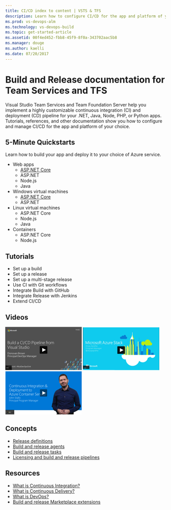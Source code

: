 ```yaml
---
title: CI/CD index to content | VSTS & TFS    
description: Learn how to configure CI/CD for the app and platform of your choice. Tutorials, references, and other documentation.  
ms.prod: vs-devops-alm
ms.technology: vs-devops-build
ms.topic: get-started-article  
ms.assetid: 00f4ed452-fbb8-45f9-8f0a-343702aac5b8  
ms.manager: douge
ms.author: kaelli
ms.date: 07/20/2017
---
```


# Build and Release documentation for Team Services and TFS

Visual Studio Team Services and Team Foundation Server help you implement a highly customizable continuous integration (CI) and deployment (CD) pipeline for your .NET, Java, Node, PHP, or Python apps. Tutorials, references, and other documentation show you how to configure and manage CI/CD for the app and platform of your choice.


## 5-Minute Quickstarts

Learn how to build your app and deploy it to your choice of Azure service.

* Web apps
  * [ASP.NET Core](apps/aspnet-core-to-azure-webapp.md)
  * ASP.NET
  * Node.js
  * Java
* Windows virtual machines
  * [ASP.NET Core](apps/aspnet-core-to-windows-vm.md)
  * ASP.NET
* Linux virtual machines
  * ASP.NET Core
  * Node.js
  * Java
* Containers
  * ASP.NET Core
  * Node.js
<!---
![Azure web app](_img/index/azure-web-app-card.png)   ![Azure VM](_img/index/azure-vm-card.png)   ![Azure container](_img/index/azure-containers-card.png)   
-->

## Tutorials  

<!--- These were taken from the CI/CD MVC deck -->

* Set up a build 
* Set up a release
* Set up a multi-stage release
* Use CI with Git workflows
* Integrate Build with GitHub
* Integrate Release with Jenkins
* Extend CI/CD

## Videos

[![Build pipeline via Visual Studio](_img/index/build-ci-cd-pipeline-vs-video.png)](https://channel9.msdn.com/Events/build-release/2017/P4105/player)   [![Azure Stack CI/CD](_img/index/azure-stack-video.png)](#)   [![Azure Container Service video](_img/index/ci-cd-azure-container-service-video.png)](https://channel9.msdn.com/Events/Connect/2016/204/player)

## Concepts  

- [Release definitions](concepts/definitions/release/index.md)
- [Build and release agents](concepts/agents/agents.md)
- [Build and release tasks](concepts/process/tasks.md)  
- [Licensing and build and release pipelines](concepts/licensing/concurrent-pipelines-ts.md)

## Resources

- [What is Continuous Integration?](https://www.visualstudio.com/learn/what-is-continuous-integration/)  
- [What is Continuous Delivery?](https://www.visualstudio.com/learn/what-is-continuous-delivery/)  
- [What is DevOps?](https://www.visualstudio.com/learn/what-is-devops/)   
- [Build and release Marketplace extensions](https://marketplace.visualstudio.com/search?target=VSTS&category=Build%20and%20release&sortBy=Downloads)
